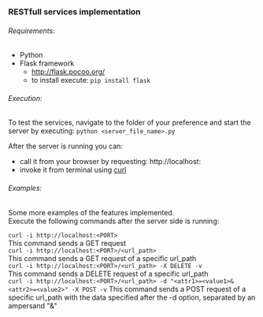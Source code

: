### RESTfull services implementation

###### Requirements:
* Python
* Flask framework  
    * http://flask.pocoo.org/
    * to install execute: `pip install flask`

###### Execution:
To test the services, navigate to the folder of your preference and start the server by executing: `python <server_file_name>.py`

After the server is running you can:
* call it from your browser by requesting: http://localhost:<PORT>
* invoke it from terminal using [curl](http://man.cx/curl)

###### Examples:
Some more examples of the features implemented.  
Execute the following commands after the server side is running:
    
`curl -i http://localhost:<PORT>`  
This command sends a GET request  
`curl -i http://localhost:<PORT>/<url_path>`  
This command sends a GET request of a specific url_path  
`curl -i http://localhost:<PORT>/<url_path> -X DELETE -v`  
 This command sends a DELETE request of a specific url_path  
 `curl -i http://localhost:<PORT>/<url_path> -d "<attr1>=<value1>&<attr2>=<value2>" -X POST -v`
 This command sends a POST request of a specific url_path with the data specified after the -d option, separated by an ampersand "&"
